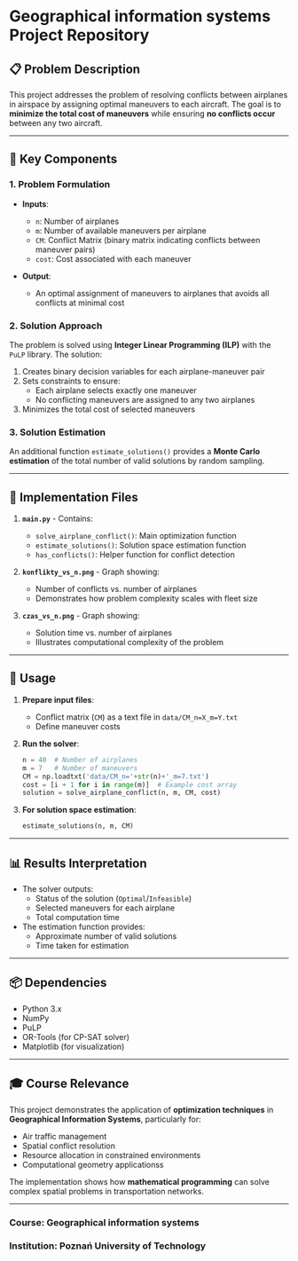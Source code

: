 # Geographical information systems Project Repository

## 📋 Problem Description  
This project addresses the problem of resolving conflicts between airplanes in airspace by assigning optimal maneuvers to each aircraft. The goal is to **minimize the total cost of maneuvers** while ensuring **no conflicts occur** between any two aircraft.  

---

## 🧩 Key Components  

###  1. Problem Formulation  
- **Inputs**:  
  - `n`: Number of airplanes  
  - `m`: Number of available maneuvers per airplane  
  - `CM`: Conflict Matrix (binary matrix indicating conflicts between maneuver pairs)  
  - `cost`: Cost associated with each maneuver  

- **Output**:  
  - An optimal assignment of maneuvers to airplanes that avoids all conflicts at minimal cost  

###  2. Solution Approach  
The problem is solved using **Integer Linear Programming (ILP)** with the `PuLP` library. The solution:  
1. Creates binary decision variables for each airplane-maneuver pair  
2. Sets constraints to ensure:  
   - Each airplane selects exactly one maneuver
   - No conflicting maneuvers are assigned to any two airplanes
3. Minimizes the total cost of selected maneuvers

###  3. Solution Estimation  
An additional function `estimate_solutions()` provides a **Monte Carlo estimation** of the total number of valid solutions by random sampling.  

---

## 📂 Implementation Files  

1. **`main.py`** - Contains:  
   - `solve_airplane_conflict()`: Main optimization function  
   - `estimate_solutions()`: Solution space estimation function  
   - `has_conflicts()`: Helper function for conflict detection  

2. **`konflikty_vs_n.png`** - Graph showing:  
   - Number of conflicts vs. number of airplanes
   - Demonstrates how problem complexity scales with fleet size  

3. **`czas_vs_n.png`** - Graph showing:  
   - Solution time vs. number of airplanes
   - Illustrates computational complexity of the problem 

---

## 🚀 Usage  

1. **Prepare input files**:  
   - Conflict matrix (`CM`) as a text file in `data/CM_n=X_m=Y.txt`  
   - Define maneuver costs  

2. **Run the solver**:  
   ```python
   n = 40  # Number of airplanes  
   m = 7   # Number of maneuvers  
   CM = np.loadtxt('data/CM_n='+str(n)+'_m=7.txt')  
   cost = [i + 1 for i in range(m)]  # Example cost array  
   solution = solve_airplane_conflict(n, m, CM, cost)  
   ```

3. **For solution space estimation**:  
   ```python
   estimate_solutions(n, m, CM)  
   ```

---

## 📊 Results Interpretation  
- The solver outputs:  
  - Status of the solution (`Optimal`/`Infeasible`)  
  - Selected maneuvers for each airplane
  - Total computation time
- The estimation function provides:
  - Approximate number of valid solutions
  - Time taken for estimation 

---

## 📦 Dependencies  
- Python 3.x
- NumPy
- PuLP
- OR-Tools (for CP-SAT solver)
- Matplotlib (for visualization)

---

## 🎓 Course Relevance  
This project demonstrates the application of **optimization techniques** in **Geographical Information Systems**, particularly for:  
- Air traffic management
- Spatial conflict resolution
- Resource allocation in constrained environments
- Computational geometry applicationss

The implementation shows how **mathematical programming** can solve complex spatial problems in transportation networks.  

--- 

### Course: Geographical information systems
### Institution: Poznań University of Technology
